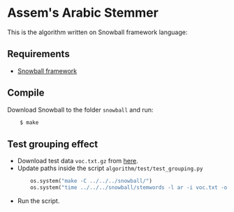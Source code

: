 # Assem's Arabic Stemmer

This is the algorithm written on Snowball framework language:



## Requirements

- [Snowball framework](https://github.com/snowballstem/snowball)



## Compile 

Download Snowball to the folder `snowball` and run:

```sh
    $ make
```


## Test grouping effect
- Download test data `voc.txt.gz` from [here](https://github.com/snowballstem/snowball-data/tree/master/arabic). 
- Update paths inside the script `algorithm/test/test_grouping.py`
  ```python
      os.system("make -C ../../../snowball/")
      os.system("time ../../../snowball/stemwords -l ar -i voc.txt -o output.txt")
  ```
- Run the script. 